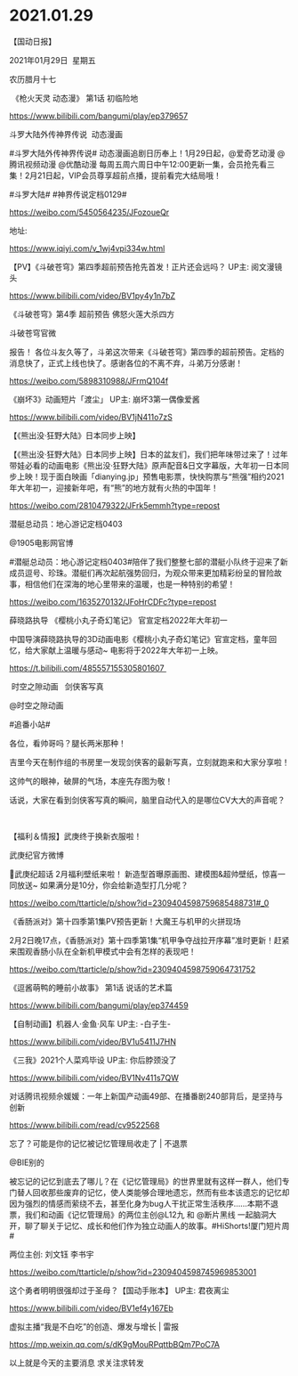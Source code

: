 ﻿#  2021.01.29
【国动日报】


2021年01月29日  星期五


农历腊月十七


 《枪火天灵 动态漫》 第1话 初临险地

https://www.bilibili.com/bangumi/play/ep379657




斗罗大陆外传神界传说  动态漫画


#斗罗大陆外传神界传说# 动态漫画追剧日历奉上！1月29日起，@爱奇艺动漫 @腾讯视频动漫 @优酷动漫 每周五周六周日中午12:00更新一集，会员抢先看三集！2月21日起，VIP会员尊享超前点播，提前看完大结局哦！

#斗罗大陆# #神界传说定档0129#  


https://weibo.com/5450564235/JFozoueQr

地址:


https://www.iqiyi.com/v_1wj4vpi334w.html




【PV】《斗破苍穹》第四季超前预告抢先首发！正片还会远吗？ UP主: 阅文漫镜头


https://www.bilibili.com/video/BV1py4y1n7bZ

《斗破苍穹》第4季 超前预告 佛怒火莲大杀四方


斗破苍穹官微                


报告！
各位斗友久等了，斗弟这次带来《斗破苍穹》第四季的超前预告。定档的消息快了，正式上线也快了。感谢各位的不离不弃，斗弟万分感谢！

https://weibo.com/5898310988/JFrmQ104f




《崩坏3》动画短片「渡尘」 UP主: 崩坏3第一偶像爱酱

https://www.bilibili.com/video/BV1jN411o7zS







【《熊出没·狂野大陆》日本同步上映】

【《熊出没·狂野大陆》日本同步上映】日本的盆友们，我们把年味带过来了！过年带娃必看的动画电影《熊出没·狂野大陆》原声配音&日文字幕版，大年初一日本同步上映！现于面白映画「dianying.jp」预售电影票，快快购票与“熊强”相约2021年大年初一，迎接新年吧，有“熊”的地方就有火热的中国年！  


https://weibo.com/2810479322/JFrk5emmh?type=repost




潜艇总动员：地心游记定档0403

@1905电影网官博     


#潜艇总动员：地心游记定档0403#陪伴了我们整整七部的潜艇小队终于迎来了新成员逗号、珍珠。潜艇们再次起航强势回归，为观众带来更加精彩纷呈的冒险故事，相信他们在深海的地心里带来的温暖，也是一种特别的希望！

https://weibo.com/1635270132/JFoHrCDFc?type=repost




薛晓路执导 《樱桃小丸子奇幻笔记》 官宣定档2022年大年初一

中国导演薛晓路执导的3D动画电影《樱桃小丸子奇幻笔记》官宣定档，童年回忆，给大家献上温暖与感动~
电影将于2022年大年初一上映。


https://t.bilibili.com/485557155305801607 





 时空之隙动画   剑侠客写真

@时空之隙动画


#追番小站#


各位，看帅哥吗？腿长两米那种！

吉里今天在制作组的书房里一发现剑侠客的最新写真，立刻就跑来和大家分享啦！

这帅气的眼神，破屏的气场，本座先存图为敬！

话说，大家在看到剑侠客写真的瞬间，脑里自动代入的是哪位CV大大的声音呢？

               




【福利＆情报】武庚终于换新衣服啦！


武庚纪官方微博                


武庚纪超话 2月福利壁纸来啦！
新造型首曝原画图、建模图&超帅壁纸，惊喜一同放送~
如果满分是10分，你会给新造型打几分呢？

https://weibo.com/ttarticle/p/show?id=2309404598759685488731#_0




《香肠派对》第十四季第1集PV预告更新！大魔王与机甲的火拼现场

2月2日晚17点，《香肠派对》第十四季第1集“机甲争夺战拉开序幕”准时更新！赶紧来围观香肠小队在全新机甲模式中会有怎样的表现吧！

https://weibo.com/ttarticle/p/show?id=2309404598759064731752




《逗酱萌鸭的睡前小故事》 第1话 说话的艺术篇

https://www.bilibili.com/bangumi/play/ep374459




【自制动画】机器人·金鱼·风车 UP主: -白子生-

https://www.bilibili.com/video/BV1u5411J7HN







《三我》2021个人菜鸡毕设 UP主: 你后脖颈没了

https://www.bilibili.com/video/BV1Nv411s7QW







对话腾讯视频佘媛媛：一年上新国产动画49部、在播番剧240部背后，是坚持与创新

https://www.bilibili.com/read/cv9522568







忘了？可能是你的记忆被记忆管理局收走了 | 不退票


@BIE别的     


被忘记的记忆到底去了哪儿？在《记忆管理局》的世界里就有这样一群人，他们专门替人回收那些废弃的记忆，使人类能够合理地遗忘，然而有些本该遗忘的记忆却因为强烈的情感而萦绕不去，甚至化身为bug人干扰正常生活秩序……本期不退票，我们和动画《记忆管理局》的两位主创@L12九 和 @断片黑线 一起脑洞大开，聊了聊关于记忆、成长和他们作为独立动画人的故事。#HiShorts!厦门短片周#


两位主创: 刘文钰 李书宇


https://weibo.com/ttarticle/p/show?id=2309404598745969853001

这个勇者明明很强却过于圣母？【国动手账本】 UP主: 君夜离尘

https://www.bilibili.com/video/BV1ef4y167Eb




虚拟主播“我是不白吃”的创造、爆发与增长 | 雷报

https://mp.weixin.qq.com/s/dK9gMouRPqttbBQm7PoC7A

以上就是今天的主要消息
求关注求转发



















